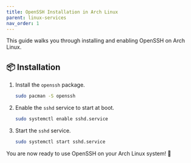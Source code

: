 ```yaml
---
title: OpenSSH Installation in Arch Linux
parent: linux-services
nav_order: 1
---
```


This guide walks you through installing and enabling OpenSSH on Arch Linux.

## 📦 Installation

1. Install the `openssh` package.

    ```bash
    sudo pacman -S openssh
    ```

2. Enable the `sshd` service to start at boot.

    ```bash
    sudo systemctl enable sshd.service
    ```

3. Start the `sshd` service.

    ```bash
    sudo systemctl start sshd.service
    ```

You are now ready to use OpenSSH on your Arch Linux system! 🔐